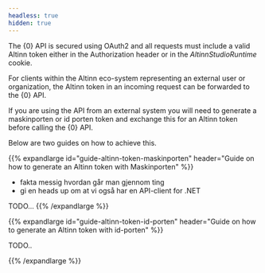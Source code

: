 ```yaml
---
headless: true
hidden: true
---
```



The {0} API is secured using OAuth2 and all requests must include a valid Altinn token either in the Authorization header or
in the _AltinnStudioRuntime_ cookie.

For clients within the Altinn eco-system representing an external user or organization,
the Altinn token in an incoming request can be forwarded to the {0} API.

If you are using the API from an external system you will need to generate a maskinporten or id porten token
and exchange this for an Altinn token before calling the {0} API.

Below are two guides on how to achieve this.

{{% expandlarge id="guide-altinn-token-maskinporten" header="Guide on how to generate an Altinn token with Maskinporten" %}}

- fakta messig hvordan går man gjennom ting
- gi en heads up om at vi også har en API-client for .NET

TODO...
{{% /expandlarge %}}


{{% expandlarge id="guide-altinn-token-id-porten" header="Guide on how to generate an Altinn token with id-porten" %}}

TODO..

{{% /expandlarge %}}

